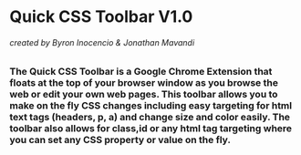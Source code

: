 <h1> Quick CSS Toolbar V1.0</h1>
<h6> created by Byron Inocencio & Jonathan Mavandi </h6>

<h3 Description </h3>

<p>The Quick CSS Toolbar is a Google Chrome Extension that floats at the top of your browser window as you browse the web or edit your own web pages. This toolbar allows you to make on the fly CSS changes including easy targeting for html text tags (headers, p, a) and change size and color easily. The toolbar also allows for class,id or any html tag targeting where you can set any CSS property or value on the fly. </p>

<h3 Usage </h3>
